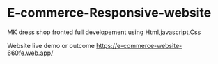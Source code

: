 # E-commerce-Responsive-website

MK dress shop fronted full developement
using Html,javascript,Css

Website live demo or outcome
https://e-commerce-website-660fe.web.app/
